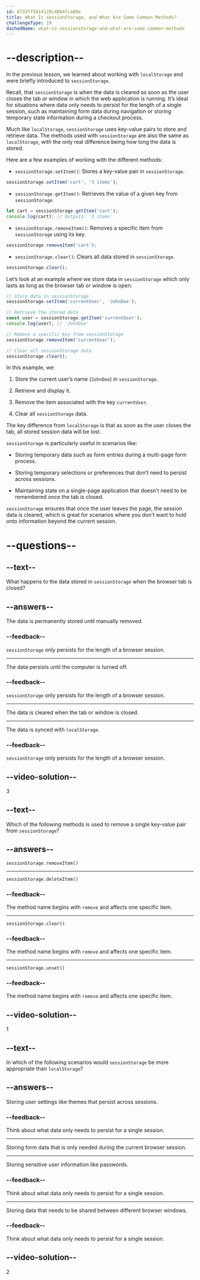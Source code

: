 ```yaml
---
id: 6733ff5814129c48b4fca88e
title: What Is sessionStorage, and What Are Some Common Methods?
challengeType: 19
dashedName: what-is-sessionstorage-and-what-are-some-common-methods
---
```


# --description--

In the previous lesson, we learned about working with `localStorage` and were briefly introduced to `sessionStorage`.

Recall, that `sessionStorage` is when the data is cleared as soon as the user closes the tab or window in which the web application is running. It’s ideal for situations where data only needs to persist for the length of a single session, such as maintaining form data during navigation or storing temporary state information during a checkout process.

Much like `localStorage`, `sessionStorage` uses key-value pairs to store and retrieve data. The methods used with `sessionStorage` are also the same as `localStorage`, with the only real difference being how long the data is stored.

Here are a few examples of working with the different methods:

- `sessionStorage.setItem()`: Stores a key-value pair in `sessionStorage`.

```js
sessionStorage.setItem('cart', '3 items');
```

- `sessionStorage.getItem()`: Retrieves the value of a given key from `sessionStorage`.

```js
let cart = sessionStorage.getItem('cart');
console.log(cart); // Outputs: '3 items'
```

- `sessionStorage.removeItem()`: Removes a specific item from `sessionStorage` using its key.

```js
sessionStorage.removeItem('cart');
```

- `sessionStorage.clear()`: Clears all data stored in `sessionStorage`.

```js
sessionStorage.clear();
```

Let’s look at an example where we store data in `sessionStorage` which only lasts as long as the browser tab or window is open:

```js
// Store data in sessionStorage
sessionStorage.setItem('currentUser', 'JohnDoe');

// Retrieve the stored data
const user = sessionStorage.getItem('currentUser');
console.log(user); // 'JohnDoe'

// Remove a specific key from sessionStorage
sessionStorage.removeItem('currentUser');

// Clear all sessionStorage data
sessionStorage.clear();
```

In this example, we:

1. Store the current user’s name (`JohnDoe`) in `sessionStorage`.

2. Retrieve and display it.

3. Remove the item associated with the key `currentUser`.

4. Clear all `sessionStorage` data.

The key difference from `localStorage` is that as soon as the user closes the tab, all stored session data will be lost.

`sessionStorage` is particularly useful in scenarios like:

- Storing temporary data such as form entries during a multi-page form process.

- Storing temporary selections or preferences that don’t need to persist across sessions.

- Maintaining state on a single-page application that doesn’t need to be remembered once the tab is closed.

`sessionStorage` ensures that once the user leaves the page, the session data is cleared, which is great for scenarios where you don’t want to hold onto information beyond the current session.

# --questions--

## --text--

What happens to the data stored in `sessionStorage` when the browser tab is closed?

## --answers--

The data is permanently stored until manually removed.

### --feedback--

`sessionStorage` only persists for the length of a browser session.

---

The data persists until the computer is turned off.

### --feedback--

`sessionStorage` only persists for the length of a browser session.

---

The data is cleared when the tab or window is closed.

---

The data is synced with `localStorage`.

### --feedback--

`sessionStorage` only persists for the length of a browser session.

## --video-solution--

3

## --text--

Which of the following methods is used to remove a single key-value pair from `sessionStorage`?

## --answers--

`sessionStorage.removeItem()`

---

`sessionStorage.deleteItem()`

### --feedback--

The method name begins with `remove` and affects one specific item.

---

`sessionStorage.clear()`

### --feedback--

The method name begins with `remove` and affects one specific item.

---

`sessionStorage.unset()`

### --feedback--

The method name begins with `remove` and affects one specific item.

## --video-solution--

1

## --text--

In which of the following scenarios would `sessionStorage` be more appropriate than `localStorage`?

## --answers--

Storing user settings like themes that persist across sessions.

### --feedback--

Think about what data only needs to persist for a single session.

---

Storing form data that is only needed during the current browser session.

---

Storing sensitive user information like passwords.

### --feedback--

Think about what data only needs to persist for a single session.

---

Storing data that needs to be shared between different browser windows.

### --feedback--

Think about what data only needs to persist for a single session.

## --video-solution--

2
